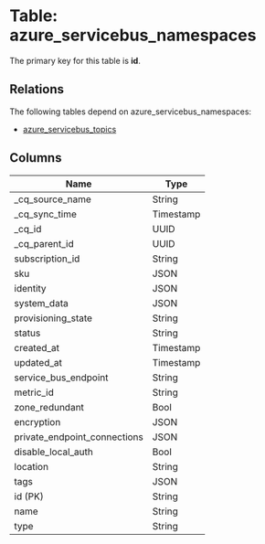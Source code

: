 # Table: azure_servicebus_namespaces



The primary key for this table is **id**.

## Relations
The following tables depend on azure_servicebus_namespaces:
  - [azure_servicebus_topics](azure_servicebus_topics.md)

## Columns
| Name          | Type          |
| ------------- | ------------- |
|_cq_source_name|String|
|_cq_sync_time|Timestamp|
|_cq_id|UUID|
|_cq_parent_id|UUID|
|subscription_id|String|
|sku|JSON|
|identity|JSON|
|system_data|JSON|
|provisioning_state|String|
|status|String|
|created_at|Timestamp|
|updated_at|Timestamp|
|service_bus_endpoint|String|
|metric_id|String|
|zone_redundant|Bool|
|encryption|JSON|
|private_endpoint_connections|JSON|
|disable_local_auth|Bool|
|location|String|
|tags|JSON|
|id (PK)|String|
|name|String|
|type|String|